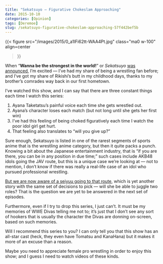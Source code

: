 ```yaml
---
title: "Sekatsuyo — Figurative Chokeslam Approaching"
date: 2015-10-10
categories: [Opinion]
tags: [Deremoe]
slug: /sekatsuyo-figurative-chokeslam-approaching-57f442bef5b
---
```


{{< figure
  src="/images/2015/0_a1lFi62tt-WAA4Pt.jpg"
  class="ma0 w-100"
  align=center
>}}

When “**Wanna be the strongest in the world!**” or _Sekatsuyo_ [was announced](https://www.crunchyroll.com/anime-news/2013/09/15/video-latest-sekai-de-ichiban-tsuyoku-naritai-womens-pro-wrestling-anime-preview), I’m excited — I’ve had my share of being a wrestling fan before; and I’ve got my share of Rikishi’s butt in my childhood days, thanks to my brother’s comrades way back in our first hometown.

I’ve watched this show, and I can say that there are three constant things each time I watch this series:

1. Ayana Taketatsu’s painful voice each time she gets wrestled out.
2. Ayana’s character loses each match (but not long until she gets her first win)
3. I’ve had this feeling of being choked figuratively each time I watch the poor idol girl get hurt.
4. That feeling also translates to “will you give up?”

Sure enough, Sekatsuyo is listed in one of the rarest segments of sports anime that is the wrestling anime category, but then it quite packs a punch. Knowing a bit about the Japanese entertainment industry, that is “if you are there, you can be in any position in due time;” such cases include AKB48 idols going the JAV route, but this is a unique case we’re looking at — not to mention, I don’t know if there was really a real-life case of an idol who pursued professional wrestling.

[But we are now aware of a seiyuu going to that route](https://www.crunchyroll.com/anime-news/2013/11/04-1/voice-actress-ai-shimizu-to-make-her-pro-wresting-debut-in-december), which is yet another story with the same set of decisions to pick — will she be able to juggle two roles? That is the question we are yet to be answered in the next set of episodes.

Furthermore, even if I try to drop this series, I just can’t. It must be my memories of WWE Divas telling me not to; it’s just that I don’t see any sort of hookers that is usually the character the Divas are donning on-screen, based on such memories.

Will I recommend this series to you? I can only tell you that this show has an all-star cast (heck, they even have Tomatsu and KanaHana) but it makes it more of an excuse than a reason.

Maybe you need to appreciate female pro wrestling in order to enjoy this show; and I guess I need to watch videos of these kinds.
